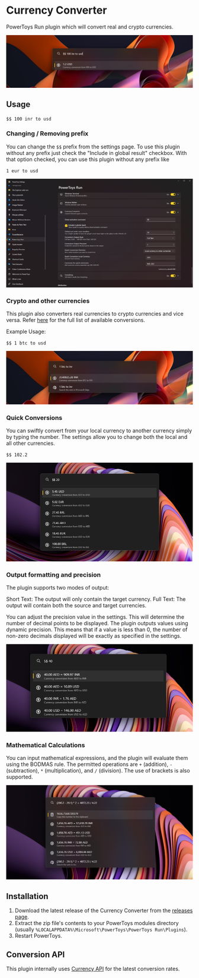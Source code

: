 # Currency Converter

PowerToys Run plugin which will convert real and crypto currencies.

![Screenshot](screenshots/screenshot1.png)

## Usage

```
$$ 100 inr to usd
```

### Changing / Removing prefix

You can change the `$$` prefix from the settings page. To use this plugin without any prefix just check the "Include in global result" checkbox. With that option checked, you can use this plugin without any prefix like 

```
1 eur to usd
```

![Screenshot](screenshots/screenshot2.png)

### Crypto and other currencies

This plugin also converters real currencies to crypto currencies and vice versa. Refer [here](https://cdn.jsdelivr.net/gh/fawazahmed0/currency-api@1/latest/currencies.json) for the full list of available conversions. 

Example Usage:

```
$$ 1 btc to usd
```

![Screenshot](screenshots/screenshot3.png)

### Quick Conversions

You can swiftly convert from your local currency to another currency simply by typing the number. The settings allow you to change both the local and all other currencies.

```
$$ 102.2
```

![Screenshot](screenshots/screenshot4.png)

### Output formatting and precision

The plugin supports two modes of output:

Short Text: The output will only contain the target currency.
Full Text: The output will contain both the source and target currencies.

You can adjust the precision value in the settings. This will determine the number of decimal points to be displayed. The plugin outputs values using dynamic precision. This means that if a value is less than 0, the number of non-zero decimals displayed will be exactly as specified in the settings.

![Screenshot](screenshots/screenshot5.png)

### Mathematical Calculations

You can input mathematical expressions, and the plugin will evaluate them using the BODMAS rule. The permitted operations are `+` (addition), `-` (subtraction), `*` (multiplication), and `/` (division). The use of brackets is also supported.

![Screenshot](screenshots/screenshot6.png)

## Installation

1. Download the latest release of the Currency Converter from the [releases page](https://github.com/advaith3600/powertoys-run-currency-converter/releases).
2. Extract the zip file's contents to your PowerToys modules directory (usually `%LOCALAPPDATA%\Microsoft\PowerToys\PowerToys Run\Plugins`).
3. Restart PowerToys.

## Conversion API

This plugin internally uses [Currency API](https://github.com/fawazahmed0/exchange-api) for the latest conversion rates. 
